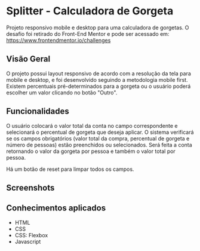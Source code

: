 # Splitter - Calculadora de Gorgeta

Projeto responsivo mobile e desktop para uma calculadora de gorgetas. 
O desafio foi retirado do Front-End Mentor e pode ser acessado em: https://www.frontendmentor.io/challenges

## Visão Geral

O projeto possui layout responsivo de acordo com a resolução da tela para mobile e desktop, e foi desenvolvido seguindo a metodologia mobile first.
Existem percentuais pré-determinados para a gorgeta ou o usuário poderá escolher um valor clicando no botão "Outro".

## Funcionalidades

O usuário colocará o valor total da conta no campo correspondente e selecionará o percentual de gorgeta que deseja aplicar.
O sistema verificará se os campos obrigatórios (valor total da compra, percentual de gorgeta e número de pessoas) estão preenchidos ou selecionados.
Será feita a conta retornando o valor da gorgeta por pessoa e também o valor total por pessoa.

Há um botão de reset para limpar todos os campos.

## Screenshots

## Conhecimentos aplicados

- HTML
- CSS
- CSS: Flexbox
- Javascript
